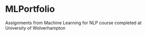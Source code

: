 # MLPortfolio
Assignments from Machine Learning for NLP course completed at University of Wolverhampton
